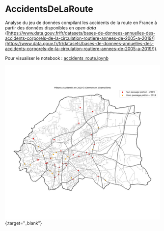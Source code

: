 # AccidentsDeLaRoute
Analyse du jeu de données compilant les accidents de la route en France à partir des données disponibles en *open data* ([https://www.data.gouv.fr/fr/datasets/bases-de-donnees-annuelles-des-accidents-corporels-de-la-circulation-routiere-annees-de-2005-a-2019/](https://www.data.gouv.fr/fr/datasets/bases-de-donnees-annuelles-des-accidents-corporels-de-la-circulation-routiere-annees-de-2005-a-2019/)).

Pour visualiser le notebook : [accidents_route.ipynb](https://nbviewer.jupyter.org/github/thmegy/AccidentsDeLaRoute/blob/main/accidents_route.ipynb)

![](pietons.jpg?raw=true){:target="_blank"}
